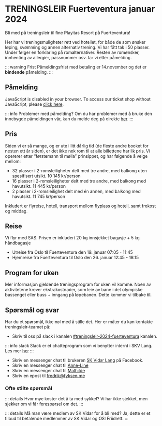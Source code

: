 # TRENINGSLEIR Fuerteventura januar 2024


Bli med på treningsleir til fine Playitas Resort på Fuerteventura!

Her har vi treningsmuligheter rett ved hotellet, for både de som ønsker løping, svømming og annen alternativ trening. Vi har fått tak i 50 plasser. Under følger en forklaring på romalternativer. Resten av romønsker, innhenting av allergier, passnummer osv. tar vi etter påmelding. 


::: warning Frist
Påmeldingsfrist med betaling er 14.november og det er **bindende** påmelding. 
:::


## Påmelding


<script setup>
import { onMounted } from 'vue';

onMounted(() => {
  // Add the CSS to the document's head
  const cssLink = document.createElement("link");
  cssLink.rel = "stylesheet";
  cssLink.type = "text/css";
  cssLink.href = "https://tickets.skvidar.run/SKV/treningsleir-V23/widget/v1.css";
  document.head.appendChild(cssLink);

  // Add the JavaScript to the document's head
  const jsScript = document.createElement("script");
  jsScript.type = "text/javascript";
  jsScript.src = "https://tickets.skvidar.run/widget/v1.en.js";
  jsScript.async = true;
  document.head.appendChild(jsScript);
});
</script>

<pretix-widget event="https://tickets.skvidar.run/SKV/treningsleir-V23/"></pretix-widget>
<noscript>
  <div class="pretix-widget">
    <div class="pretix-widget-info-message">
      JavaScript is disabled in your browser. To access our ticket shop without JavaScript, please <a target="_blank" rel="noopener" href="https://tickets.skvidar.run/SKV/treningsleir-V23/">click here</a>.
    </div>
  </div>
</noscript>

::: info Problemer med påmelding?
Om du har problemer med å bruke den innebygde påmeldingen vår, kan du melde deg på direkte [her](https://tickets.skvidar.run/SKV/treningsleir-V23/).
:::


## Pris
Siden vi er så mange, og er ute i litt dårlig tid (de fleste andre booket for nesten ett år siden), er det ikke nok rom til at alle billettene har lik pris. Vi opererer etter “førstemann til mølla” prinsippet, og har følgende å velge mellom: 

* 32 plasser i 2-romsleiligheter delt med tre andre, med balkong uten spesifisert utsikt. 10 145 kr/person
* 16 plasser i 2-romsleiligheter delt med tre andre, med balkong med havutsikt. 11 445 kr/person
* 2 plasser i 2-romsleilighet delt med én annen, med balkong med havutsikt. 11 745 kr/person

Inkludert er flyreise, hotell, transport mellom flyplass og hotell, samt frokost og middag. 

## Reise
Vi flyr med SAS. Prisen er inkludert 20 kg innsjekket bagasje + 5 kg håndbagasje


* ​​Utreise fra Oslo til Fuerteventura den 19. januar 07:05 - 11:45
* Hjemreise fra Fuerteventura til Oslo den 26. januar 12:45 - 19:15

## Program for uken

Mer informasjon gjeldende treningsprogram for uken vil komme. Noen av aktivitetene krever ekstrakostnader, som leie av bane i det olympiske bassenget eller buss + inngang på løpebanen. Dette kommer vi tilbake til.

## Spørsmål og svar

Har du et spørsmål, ikke nøl med å stille det.  Her er måter du kan kontakte treningsleir-teamet på:

* Skriv til oss på slack i kanalen [#treningsleir-2024-fuerteventura](https://join.slack.com/share/enQtNjAyNjUzODQwNDU0OS04MzhkYzllMWJiZmU1MDFhZjM4YzM3ZjAyYzY1Y2EzNjdiZjI1ZDUwY2VlODkzYjU5ZWQ0ZGNlNWQ5ZGQ2MGQ4) kanalen.

::: info slack
Slack er et chatteprogram som vi benytter internt i SKV Lang. Les mer [her](diverse/chat)
:::

* Skriv en messenger chat til brukeren [SK Vidar Lang](https://www.facebook.com/SKVidarLang) på Facebook.
* Skriv en messenger chat til [Anne-Line](https://www.facebook.com/annelmc)
* Skriv en messenger chat til [Mathilde](https://www.facebook.com/mathilde.theis1)
* Skriv en epost til fredrik@fyksen.me

### Ofte stilte spørsmål

::: details Hvor mye koster det å ta med sykkel?
Vi har ikke sjekket, men sjekker om vi får forespørsel om det.
:::

::: details Må man være medlem av SK Vidar for å bli med?
Ja, dette er et tilbud til betalende medlemmer av SK Vidar og OSI Friidrett.
:::
